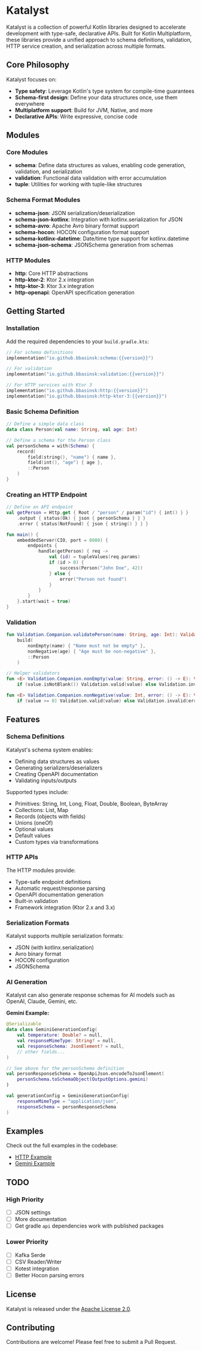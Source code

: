 # Katalyst

Katalyst is a collection of powerful Kotlin libraries designed to accelerate development with type-safe, declarative APIs. Built for Kotlin Multiplatform, these libraries provide a unified approach to schema definitions, validation, HTTP service creation, and serialization across multiple formats.

## Core Philosophy

Katalyst focuses on:
- **Type safety**: Leverage Kotlin's type system for compile-time guarantees
- **Schema-first design**: Define your data structures once, use them everywhere
- **Multiplatform support**: Build for JVM, Native, and more
- **Declarative APIs**: Write expressive, concise code

## Modules

### Core Modules

- **schema**: Define data structures as values, enabling code generation, validation, and serialization
- **validation**: Functional data validation with error accumulation
- **tuple**: Utilities for working with tuple-like structures

### Schema Format Modules

- **schema-json**: JSON serialization/deserialization
- **schema-json-kotlinx**: Integration with kotlinx.serialization for JSON
- **schema-avro**: Apache Avro binary format support
- **schema-hocon**: HOCON configuration format support
- **schema-kotlinx-datetime**: Date/time type support for kotlinx.datetime
- **schema-json-schema**: JSONSchema generation from schemas

### HTTP Modules

- **http**: Core HTTP abstractions
- **http-ktor-2**: Ktor 2.x integration
- **http-ktor-3**: Ktor 3.x integration
- **http-openapi**: OpenAPI specification generation

## Getting Started

### Installation

Add the required dependencies to your `build.gradle.kts`:

```kotlin
// For schema definitions
implementation("io.github.bbasinsk:schema:{{version}}")

// For validation
implementation("io.github.bbasinsk:validation:{{version}}")

// For HTTP services with Ktor 3
implementation("io.github.bbasinsk:http:{{version}}")
implementation("io.github.bbasinsk:http-ktor-3:{{version}}")
```

### Basic Schema Definition

```kotlin
// Define a simple data class
data class Person(val name: String, val age: Int)

// Define a schema for the Person class
val personSchema = with(Schema) {
    record(
        field(string(), "name") { name },
        field(int(), "age") { age },
        ::Person
    )
}
```

### Creating an HTTP Endpoint

```kotlin
// Define an API endpoint
val getPerson = Http.get { Root / "person" / param("id") { int() } }
    .output { status(Ok) { json { personSchema } } }
    .error { status(NotFound) { json { string() } } }

fun main() {
    embeddedServer(CIO, port = 8080) {
        endpoints {
            handle(getPerson) { req ->
                val (id) = tupleValues(req.params)
                if (id > 0) {
                    success(Person("John Doe", 42))
                } else {
                    error("Person not found")
                }
            }
        }
    }.start(wait = true)
}
```

### Validation

```kotlin
fun Validation.Companion.validatePerson(name: String, age: Int): Validation<String, Person> =
    build(
        nonEmpty(name) { "Name must not be empty" },
        nonNegative(age) { "Age must be non-negative" },
        ::Person
    )

// Helper validators
fun <E> Validation.Companion.nonEmpty(value: String, error: () -> E): Validation<E, String> =
    if (value.isNotBlank()) Validation.valid(value) else Validation.invalid(error())

fun <E> Validation.Companion.nonNegative(value: Int, error: () -> E): Validation<E, Int> =
    if (value >= 0) Validation.valid(value) else Validation.invalid(error())
```

## Features

### Schema Definitions

Katalyst's schema system enables:
- Defining data structures as values
- Generating serializers/deserializers
- Creating OpenAPI documentation
- Validating inputs/outputs

Supported types include:
- Primitives: String, Int, Long, Float, Double, Boolean, ByteArray
- Collections: List, Map
- Records (objects with fields)
- Unions (oneOf)
- Optional values
- Default values
- Custom types via transformations

### HTTP APIs

The HTTP modules provide:
- Type-safe endpoint definitions
- Automatic request/response parsing
- OpenAPI documentation generation
- Built-in validation
- Framework integration (Ktor 2.x and 3.x)

### Serialization Formats

Katalyst supports multiple serialization formats:
- JSON (with kotlinx.serialization)
- Avro binary format
- HOCON configuration
- JSONSchema

### AI Generation

Katalyst can also generate response schemas for AI models such as OpenAI, Claude, Gemini, etc. 

**Gemini Example:**
```kotlin
@Serializable
data class GeminiGenerationConfig(
    val temperature: Double? = null,
    val responseMimeType: String? = null,
    val responseSchema: JsonElement? = null,
    // other fields...
)

// See above for the personSchema definition
val personResponseSchema = OpenApiJson.encodeToJsonElement(
    personSchema.toSchemaObject(OutputOptions.gemini)
)

val generationConfig = GeminiGenerationConfig(
    responseMimeType = "application/json",
    responseSchema = personResponseSchema
)
```

## Examples

Check out the full examples in the codebase:
- [HTTP Example](http-ktor-3/src/jvmMain/kotlin/io/github/bbasinsk/http/ktor3/Example.kt)
- [Gemini Example](http-openapi/src/commonTest/kotlin/io/github/bbasinsk/http/openapi/GoogleSchemaTest.kt)

## TODO

### High Priority
- [ ] JSON settings
- [ ] More documentation
- [ ] Get gradle `api` dependencies work with published packages

### Lower Priority
- [ ] Kafka Serde
- [ ] CSV Reader/Writer
- [ ] Kotest integration
- [ ] Better Hocon parsing errors

## License

Katalyst is released under the [Apache License 2.0](LICENSE).

## Contributing

Contributions are welcome! Please feel free to submit a Pull Request.
